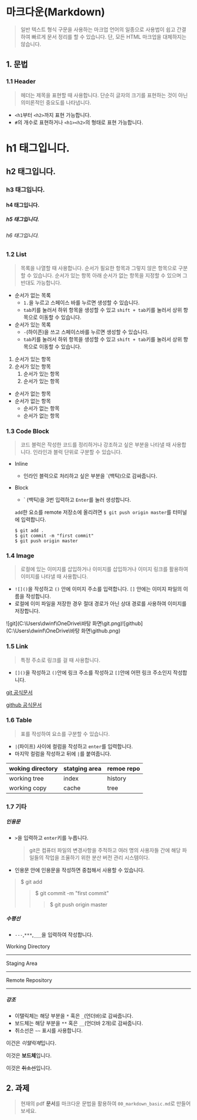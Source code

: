 # 마크다운(Markdown)

> 일반 텍스트 형식 구문을 사용하는 마크업 언어의 일종으로 사용법이 쉽고 간결하여 빠르게 문서 정리를 할 수 있습니다. 단, 모든 HTML 마크업을 대체하지는 않습니다.



## 1. 문법

### 1.1 Header

> 헤더는 제목을 표현할 때 사용합니다. 단순히 글자의 크기를 표현하는 것이 아닌 의미론적인 중요도를 나타냅니다.

* `<h1`부터 `<h2>`까지 표현 가능합니다.
* `#`의 개수로 표현하거나 `<h1><h2>`의 형태로 표현 가능합니다.



# h1 태그입니다.

## h2 태그입니다.

### h3 태그입니다.

#### h4 태그입니다.

##### h5 태그입니다.

###### h6 태그입니다.



### 1.2 List

> 목록을 나열할 때 사용합니다. 순서가 필요한 항목과 그렇지 않은 항목으로 구분할 수 있습니다. 순서가 있는 항목 아래 순서가 없는 항목을 지정할 수 있으며 그 반대도 가능합니다.

* 순서가 없는 목록
  * `1.`을 누르고 스페이스 바를 누르면 생성할 수 있습니다.
  * `tab`키를 눌러서 하위 항목을 생성할 수 있고 `shift + tab`키를 눌러서 상위 항목으로 이동할 수 있습니다.
* 순서가 있는 목록
  * `-`(하이픈)을 쓰고 스페이스바를 누르면 생성할 수 있습니다.
  * `tab`키를 눌러서 하위 항목을 생성할 수 있고 `shift + tab`키를 눌러서 상위 항목으로 이동할 수 있습니다.

1. 순서가 있는 항목
2. 순서가 있는 항목
   1. 순서가 있는 항목
   2. 순서가 있는 항목



* 순서가 없는 항목
* 순서가 없는 항목
  * 순서가 없는 항목
  * 순서가 없는 항목



### 1.3 Code Block

> 코드 블럭은 작성한 코드를 정리하거나 강조하고 싶은 부분을 나타낼 때 사용합니다. 인라인과 블럭 단위로 구분할 수 있습니다.

* Inline

  * 인라인 블럭으로 처리하고 싶은 부분을 `(백틱)으로 감싸줍니다.

* Block

  *  \` (백틱)을 3번 입력하고 ```Enter```를 눌러 생성합니다.

  `add`한 요소를 remote 저장소에 올리려면 `$ git push origin master`를 터미널에 입력합니다.

  ```shell
  $ git add .
  $ git commit -m "first commit"
  $ git push origin master
  ```



### 1.4 Image

> 로컬에 있는 이미지를 삽입하거나 이미지를 삽입하거나 이미지 링크를 활용하여 이미지를 나타낼 때 사용합니다.

* `![]()`을 작성하고 `()` 안에 이미지 주소를 입력합니다. `[]` 안에는 이미지 파일의 이름을 작성합니다.
* 로컬에 이미 파일을 저장한 경우 절대 경로가 아닌 상대 경로를 사용하여 이미지를 저장합니다.

![git](C:\Users\dwinf\OneDrive\바탕 화면\git.png)![github](C:\Users\dwinf\OneDrive\바탕 화면\github.png)



### 1.5 Link

> 특정 주소로 링크를 걸 때 사용합니다.

* `[]()`을 작성하고 `()`안에 링크 주소를 작성하고 `[]`안에 어떤 링크 주소인지 작성합니다.



[git 공식문서](https://git-scm.com/)

[github 공식문서](https://github.com/)



### 1.6 Table

> 표를 작성하여 요소를 구분할 수 있습니다.

* `|`(파이프) 사이에 컬럼을 작성하고 `enter`를 입력합니다.
* 마지막 컬럼을 작성하고 뒤에 `|`를 붙여줍니다.



| woking directory | statging area | remoe repo |
| ---------------- | ------------- | ---------- |
| working tree     | index         | history    |
| working copy     | cache         | tree       |



### 1.7 기타

##### 인용문

* `>`을 입력하고 `enter`키를 누릅니다.

  > git은 컴퓨터 파일의 변경사항을 주적하고 여러 명의 사용자들 간에 해당 파일들의 작업을 조율하기 위한 분산 버전 관리 시스템이다.

* 인용문 안에 인용문을 작성하면 중첩해서 사용할 수 있습니다.

> $ git add
>
> > $ git commit -m "first commit"
> >
> > > $ git push origin master



##### 수평선

* `---`,`***`,`___`을 입력하여 작성합니다.

Working Directory

---

Staging Area

***

Remote Repository

---



##### 강조

* 이탤릭체는 해당 부분을 `*` 혹은 `_`(언더바)로 감싸줍니다.
* 보드체는 해당 부분을 `**` 혹은 `__`(언더바 2개)로 감싸줍니다.
* 취소선은 `~~` 표시를 사용합니다.

이건은 *이탤릭체*입니다.

이것은 **보드체**입니다.

이것은 ~~취소선~~입니다.





## 2. 과제

> 현재의 pdf **문서**를 마크다운 문법을 활용하여 `00_markdown_basic.md`로 만들어 보세요.